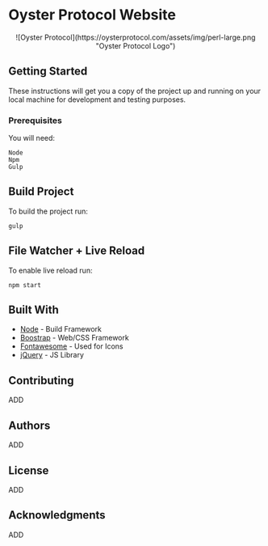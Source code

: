 # Oyster Protocol Website
<p align="center">
![Oyster Protocol](https://oysterprotocol.com/assets/img/perl-large.png "Oyster Protocol Logo")
</p>

## Getting Started

These instructions will get you a copy of the project up and running on your local machine for development and testing purposes.

### Prerequisites

You will need:

```
Node
Npm
Gulp
```


## Build Project

To build the project run:

```shell
gulp
```

## File Watcher + Live Reload

To enable live reload run:

```shell
npm start
```

## Built With

* [Node](https://nodejs.org/en/) - Build Framework
* [Boostrap](https://getbootstrap.com) - Web/CSS Framework
* [Fontawesome](http://fontawesome.io/) - Used for Icons
* [jQuery](https://jquery.com/) - JS Library

## Contributing

ADD


## Authors

ADD

## License

ADD

## Acknowledgments

ADD
